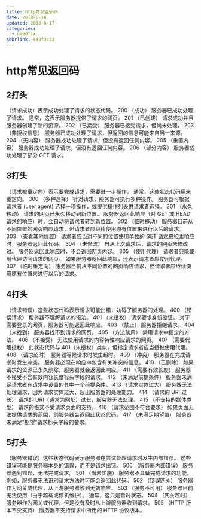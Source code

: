 ```yaml
---
title: http常见返回码
date: 2018-6-16
updated: 2018-6-17
categories:
  - needfix
abbrlink: 449f3c33
---
```

# http常见返回码

## 2打头

（请求成功）表示成功处理了请求的状态代码。
200   （成功）  服务器已成功处理了请求。 通常，这表示服务器提供了请求的网页。 
201   （已创建）  请求成功并且服务器创建了新的资源。 
202   （已接受）  服务器已接受请求，但尚未处理。 
203   （非授权信息）  服务器已成功处理了请求，但返回的信息可能来自另一来源。 
204   （无内容）  服务器成功处理了请求，但没有返回任何内容。 
205   （重置内容） 服务器成功处理了请求，但没有返回任何内容。
206   （部分内容）  服务器成功处理了部分 GET 请求。

## 3打头
（请求被重定向）表示要完成请求，需要进一步操作。 通常，这些状态代码用来重定向。
300   （多种选择）  针对请求，服务器可执行多种操作。 服务器可根据请求者 (user agent) 选择一项操作，或提供操作列表供请求者选择。 
301   （永久移动）  请求的网页已永久移动到新位置。 服务器返回此响应（对 GET 或 HEAD 请求的响应）时，会自动将请求者转到新位置。
302   （临时移动）  服务器目前从不同位置的网页响应请求，但请求者应继续使用原有位置来进行以后的请求。
303   （查看其他位置） 请求者应当对不同的位置使用单独的 GET 请求来检索响应时，服务器返回此代码。
304   （未修改） 自从上次请求后，请求的网页未修改过。 服务器返回此响应时，不会返回网页内容。 
305   （使用代理） 请求者只能使用代理访问请求的网页。 如果服务器返回此响应，还表示请求者应使用代理。 
307   （临时重定向）  服务器目前从不同位置的网页响应请求，但请求者应继续使用原有位置来进行以后的请求。

## 4打头
（请求错误）这些状态代码表示请求可能出错，妨碍了服务器的处理。
400   （错误请求） 服务器不理解请求的语法。 
401   （未授权） 请求要求身份验证。 对于需要登录的网页，服务器可能返回此响应。 
403   （禁止） 服务器拒绝请求。
404   （未找到） 服务器找不到请求的网页。
405   （方法禁用） 禁用请求中指定的方法。 
406   （不接受） 无法使用请求的内容特性响应请求的网页。 
407   （需要代理授权） 此状态代码与 401（未授权）类似，但指定请求者应当授权使用代理。
408   （请求超时）  服务器等候请求时发生超时。 
409   （冲突）  服务器在完成请求时发生冲突。 服务器必须在响应中包含有关冲突的信息。 
410   （已删除）  如果请求的资源已永久删除，服务器就会返回此响应。 
411   （需要有效长度） 服务器不接受不含有效内容长度标头字段的请求。 
412   （未满足前提条件） 服务器未满足请求者在请求中设置的其中一个前提条件。 
413   （请求实体过大） 服务器无法处理请求，因为请求实体过大，超出服务器的处理能力。 
414   （请求的 URI 过长） 请求的 URI（通常为网址）过长，服务器无法处理。 
415   （不支持的媒体类型） 请求的格式不受请求页面的支持。 
416   （请求范围不符合要求） 如果页面无法提供请求的范围，则服务器会返回此状态代码。 
417   （未满足期望值） 服务器未满足"期望"请求标头字段的要求。

## 5打头
（服务器错误）这些状态代码表示服务器在尝试处理请求时发生内部错误。 这些错误可能是服务器本身的错误，而不是请求出错。
500   （服务器内部错误）  服务器遇到错误，无法完成请求。 
501   （尚未实施） 服务器不具备完成请求的功能。 例如，服务器无法识别请求方法时可能会返回此代码。 
502   （错误网关） 服务器作为网关或代理，从上游服务器收到无效响应。 
503   （服务不可用） 服务器目前无法使用（由于超载或停机维护）。 通常，这只是暂时状态。 
504   （网关超时）  服务器作为网关或代理，但是没有及时从上游服务器收到请求。 
505   （HTTP 版本不受支持） 服务器不支持请求中所用的 HTTP 协议版本。